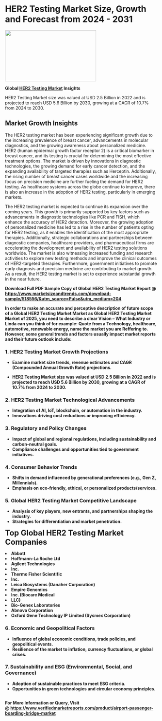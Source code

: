 <H1>HER2 Testing Market Size, Growth and Forecast from 2024 - 2031</H1><img class="aligncenter size-medium wp-image-584254" src="https://thirdeyenews.in/wp-content/uploads/2024/09/Global-Market-Research-300x168.jpeg" alt="" width="300" height="168" /><p><strong>Global&nbsp;<a href="https://www.marketsizeandtrends.com/download-sample/518556/&amp;utm_source=Pulse&amp;utm_medium=204">HER2 Testing Market</a> Insights</strong></p><p>HER2 Testing Market size was valued at USD 2.5 Billion in 2022 and is projected to reach USD 5.6 Billion by 2030, growing at a CAGR of 10.7% from 2024 to 2030.</p><p><h2>Market Growth Insights</h2> <p>The HER2 testing market has been experiencing significant growth due to the increasing prevalence of breast cancer, advancements in molecular diagnostics, and the growing awareness about personalized medicine. HER2 (human epidermal growth factor receptor 2) is a critical biomarker in breast cancer, and its testing is crucial for determining the most effective treatment options. The market is driven by innovations in diagnostic technologies, the growing demand for early cancer detection, and the expanding availability of targeted therapies such as Herceptin. Additionally, the rising number of breast cancer cases worldwide and the increasing focus on precision medicine are further fueling the demand for HER2 testing. As healthcare systems across the globe continue to improve, there is also an increase in the adoption of HER2 testing, particularly in emerging markets.</p> <p><strong></strong></p> <p>The HER2 testing market is expected to continue its expansion over the coming years. This growth is primarily supported by key factors such as advancements in diagnostic technologies like PCR and FISH, which enhance the accuracy of HER2 detection. Moreover, the growing adoption of personalized medicine has led to a rise in the number of patients opting for HER2 testing, as it enables the identification of the most appropriate therapies. Additionally, strategic collaborations and partnerships between diagnostic companies, healthcare providers, and pharmaceutical firms are accelerating the development and availability of HER2 testing solutions worldwide. The market is also witnessing increased funding and research activities to explore new testing methods and improve the clinical outcomes of HER2-targeted therapies. Furthermore, government initiatives to promote early diagnosis and precision medicine are contributing to market growth. As a result, the HER2 testing market is set to experience substantial growth in the near future.</p> <p><strong></p><p><span class=""><strong>Download Full PDF Sample Copy of Global HER2 Testing Market Report</strong> @ <a href="https://www.marketsizeandtrends.com/download-sample/518556/&amp;utm_source=Pulse&amp;utm_medium=204" target="_blank">https://www.marketsizeandtrends.com/download-sample/518556/&amp;utm_source=Pulse&amp;utm_medium=204</a></span></p><p>In order to make an accurate and perceptive description of future scope of a Global&nbsp;HER2 Testing Market Market as Global&nbsp;HER2 Testing Market Market of 2025, you need to describe a clear Vision &ndash; What Industry or Linda can you think of for example: Quote from a Technology, healthcare, automotive, renewable energy, name the market you are Reffering to. However, some general trends and factors usually impact market reports and their future outlook include:</p><h3>1.&nbsp;<strong>HER2 Testing Market Growth Projections</strong></h3><ul><li>Examine market size trends, revenue estimates and CAGR (Compounded Annual Growth Rate) projections.</li><li><p>HER2 Testing Market size was valued at USD 2.5 Billion in 2022 and is projected to reach USD 5.6 Billion by 2030, growing at a CAGR of 10.7% from 2024 to 2030.</p></li></ul><h3>2.&nbsp;<strong>HER2 Testing Market Technological Advancements</strong></h3><ul><li>Integration of AI, IoT, blockchain, or automation in the industry.</li><li>Innovations driving cost reductions or improving efficiency.</li></ul><h3>3.&nbsp;<strong>Regulatory and Policy Changes</strong></h3><ul><li>Impact of global and regional regulations, including sustainability and carbon-neutral goals.</li><li>Compliance challenges and opportunities tied to government initiatives.</li></ul><h3>4.&nbsp;<strong>Consumer Behavior Trends</strong></h3><ul><li>Shifts in demand influenced by generational preferences (e.g., Gen Z, Millennials).</li><li>Emphasis on eco-friendly, ethical, or personalized products/services.</li></ul><h3>5.&nbsp;<strong>Global HER2 Testing Market Competitive Landscape</strong></h3><ul><li>Analysis of key players, new entrants, and partnerships shaping the industry.</li><li>Strategies for differentiation and market penetration.</li></ul><p data-pm-slice="1 1 []"><span style="color: inherit; font-family: inherit; font-size: 25px;">Top Global HER2 Testing Market Companies</span></p><div class="" data-test-id=""><p><li>Abbott</li><li> Hoffmann-La Roche Ltd</li><li> Agilent Technologies</li><li> Inc.</li><li> Thermo Fisher Scientific</li><li> Inc.</li><li> Leica Biosystems (Danaher Corporation)</li><li> Empire Genomics</li><li> Inc. (Biocare Medical</li><li> LLC)</li><li> Bio-Genex Laboratories</li><li> Abnova Corporation</li><li> Oxford Gene Technology IP Limited (Sysmex Corporation)</li></p></div><h3>6.&nbsp;<strong>Economic and Geopolitical Factors</strong></h3><ul><li>Influence of global economic conditions, trade policies, and geopolitical events.</li><li>Resilience of the market to inflation, currency fluctuations, or global crises.</li></ul><h3>7.&nbsp;<strong>Sustainability and ESG (Environmental, Social, and Governance)</strong></h3><ul><li>Adoption of sustainable practices to meet ESG criteria.</li><li>Opportunities in green technologies and circular economy principles.</li></ul><h2><strong style="font-size: 14px;">For More Information or Query, Visit @&nbsp;</strong><a style="background-color: #ffffff; font-size: 14px;" href="https://www.marketsizeandtrends.com/report/her2-testing-market/" target="_blank">https://www.verifiedmarketreports.com/product/airport-passenger-boarding-bridge-market</a></h2>
